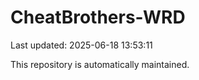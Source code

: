 # CheatBrothers-WRD

Last updated: 2025-06-18 13:53:11

This repository is automatically maintained.
